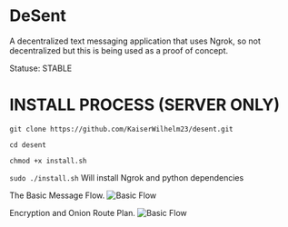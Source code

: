 # DeSent

A decentralized text messaging application that uses Ngrok, so not decentralized but this is being used as a proof of concept.

Statuse: STABLE

# INSTALL PROCESS (SERVER ONLY)

```git clone https://github.com/KaiserWilhelm23/desent.git ```

``` cd desent ```

``` chmod +x install.sh ``` 

``` sudo ./install.sh ``` Will install Ngrok and python dependencies


The Basic Message Flow. 
![Basic Flow](images/basic_flow.png)

Encryption and Onion Route Plan. 
![Basic Flow](images/encryption_flow_onion.png)
